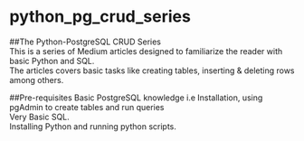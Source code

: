# python_pg_crud_series  
##The Python-PostgreSQL CRUD Series  
This is a series of Medium articles designed to familiarize the reader with basic Python and SQL.  
The articles covers basic tasks like creating tables, inserting & deleting rows among others.  

##Pre-requisites
Basic PostgreSQL knowledge i.e Installation, using pgAdmin to create tables and run queries  
Very Basic SQL.  
Installing Python and running python scripts.
